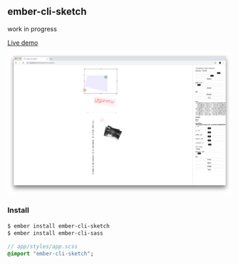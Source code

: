 ## ember-cli-sketch

work in progress

[Live demo](https://quatsch-e12c5.firebaseapp.com/experiments/editors)

![screenshot](https://raw.githubusercontent.com/ampatspell/ember-cli-sketch/master/screenshot.png)

### Install

```
$ ember install ember-cli-sketch
$ ember install ember-cli-sass
```

``` sass
// app/styles/app.scss
@import "ember-cli-sketch";
```
